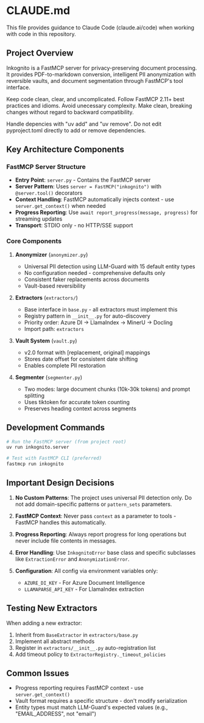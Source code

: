 # CLAUDE.md

This file provides guidance to Claude Code (claude.ai/code) when working with code in this repository.

## Project Overview

Inkognito is a FastMCP server for privacy-preserving document processing. It provides PDF-to-markdown conversion, intelligent PII anonymization with reversible vaults, and document segmentation through FastMCP's tool interface.

Keep code clean, clear, and uncomplicated. Follow FastMCP 2.11+ best practices and idioms. Avoid unecessary complexity. Make clean, breaking changes without regard to backward compatibility.

Handle depencies with "uv add" and "uv remove". Do not edit pyproject.toml directly to add or remove dependencies.

## Key Architecture Components

### FastMCP Server Structure

- **Entry Point**: `server.py` - Contains the FastMCP server
- **Server Pattern**: Uses `server = FastMCP("inkognito")` with `@server.tool()` decorators
- **Context Handling**: FastMCP automatically injects context - use `server.get_context()` when needed
- **Progress Reporting**: Use `await report_progress(message, progress)` for streaming updates
- **Transport**: STDIO only - no HTTP/SSE support

### Core Components

1. **Anonymizer** (`anonymizer.py`)

   - Universal PII detection using LLM-Guard with 15 default entity types
   - No configuration needed - comprehensive defaults only
   - Consistent faker replacements across documents
   - Vault-based reversibility

2. **Extractors** (`extractors/`)

   - Base interface in `base.py` - all extractors must implement this
   - Registry pattern in `__init__.py` for auto-discovery
   - Priority order: Azure DI → LlamaIndex → MinerU → Docling
   - Import path: `extractors`

3. **Vault System** (`vault.py`)

   - v2.0 format with [replacement, original] mappings
   - Stores date offset for consistent date shifting
   - Enables complete PII restoration

4. **Segmenter** (`segmenter.py`)
   - Two modes: large document chunks (10k-30k tokens) and prompt splitting
   - Uses tiktoken for accurate token counting
   - Preserves heading context across segments

## Development Commands

```bash
# Run the FastMCP server (from project root)
uv run inkognito.server

# Test with FastMCP CLI (preferred)
fastmcp run inkognito
```

## Important Design Decisions

1. **No Custom Patterns**: The project uses universal PII detection only. Do not add domain-specific patterns or `pattern_sets` parameters.

2. **FastMCP Context**: Never pass `context` as a parameter to tools - FastMCP handles this automatically.

3. **Progress Reporting**: Always report progress for long operations but never include file contents in messages.

4. **Error Handling**: Use `InkognitoError` base class and specific subclasses like `ExtractionError` and `AnonymizationError`.

5. **Configuration**: All config via environment variables only:
   - `AZURE_DI_KEY` - For Azure Document Intelligence
   - `LLAMAPARSE_API_KEY` - For LlamaIndex extraction

## Testing New Extractors

When adding a new extractor:

1. Inherit from `BaseExtractor` in `extractors/base.py`
2. Implement all abstract methods
3. Register in `extractors/__init__.py` auto-registration list
4. Add timeout policy to `ExtractorRegistry._timeout_policies`

## Common Issues

- Progress reporting requires FastMCP context - use `server.get_context()`
- Vault format requires a specific structure - don't modify serialization
- Entity types must match LLM-Guard's expected values (e.g., "EMAIL_ADDRESS", not "email")
